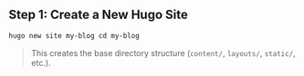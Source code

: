 ## Step 1: Create a New Hugo Site
```bash
hugo new site my-blog cd my-blog
```


> This creates the base directory structure (`content/`, `layouts/`, `static/`, etc.).